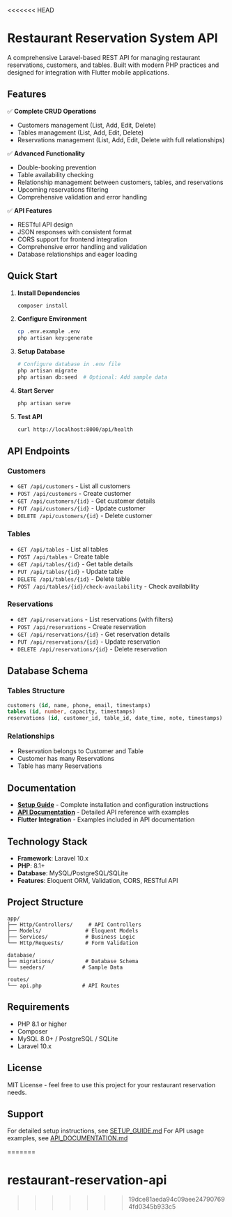 <<<<<<< HEAD
# Restaurant Reservation System API

A comprehensive Laravel-based REST API for managing restaurant reservations, customers, and tables. Built with modern PHP practices and designed for integration with Flutter mobile applications.

## Features

✅ **Complete CRUD Operations**
- Customers management (List, Add, Edit, Delete)
- Tables management (List, Add, Edit, Delete)
- Reservations management (List, Add, Edit, Delete with full relationships)

✅ **Advanced Functionality**
- Double-booking prevention
- Table availability checking
- Relationship management between customers, tables, and reservations
- Upcoming reservations filtering
- Comprehensive validation and error handling

✅ **API Features**
- RESTful API design
- JSON responses with consistent format
- CORS support for frontend integration
- Comprehensive error handling and validation
- Database relationships and eager loading

## Quick Start

1. **Install Dependencies**
   ```bash
   composer install
   ```

2. **Configure Environment**
   ```bash
   cp .env.example .env
   php artisan key:generate
   ```

3. **Setup Database**
   ```bash
   # Configure database in .env file
   php artisan migrate
   php artisan db:seed  # Optional: Add sample data
   ```

4. **Start Server**
   ```bash
   php artisan serve
   ```

5. **Test API**
   ```bash
   curl http://localhost:8000/api/health
   ```

## API Endpoints

### Customers
- `GET /api/customers` - List all customers
- `POST /api/customers` - Create customer
- `GET /api/customers/{id}` - Get customer details
- `PUT /api/customers/{id}` - Update customer
- `DELETE /api/customers/{id}` - Delete customer

### Tables
- `GET /api/tables` - List all tables
- `POST /api/tables` - Create table
- `GET /api/tables/{id}` - Get table details
- `PUT /api/tables/{id}` - Update table
- `DELETE /api/tables/{id}` - Delete table
- `POST /api/tables/{id}/check-availability` - Check availability

### Reservations
- `GET /api/reservations` - List reservations (with filters)
- `POST /api/reservations` - Create reservation
- `GET /api/reservations/{id}` - Get reservation details
- `PUT /api/reservations/{id}` - Update reservation
- `DELETE /api/reservations/{id}` - Delete reservation

## Database Schema

### Tables Structure
```sql
customers (id, name, phone, email, timestamps)
tables (id, number, capacity, timestamps)
reservations (id, customer_id, table_id, date_time, note, timestamps)
```

### Relationships
- Reservation belongs to Customer and Table
- Customer has many Reservations
- Table has many Reservations

## Documentation

- **[Setup Guide](SETUP_GUIDE.md)** - Complete installation and configuration instructions
- **[API Documentation](API_DOCUMENTATION.md)** - Detailed API reference with examples
- **Flutter Integration** - Examples included in API documentation

## Technology Stack

- **Framework**: Laravel 10.x
- **PHP**: 8.1+
- **Database**: MySQL/PostgreSQL/SQLite
- **Features**: Eloquent ORM, Validation, CORS, RESTful API

## Project Structure

```
app/
├── Http/Controllers/     # API Controllers
├── Models/              # Eloquent Models
├── Services/            # Business Logic
└── Http/Requests/       # Form Validation

database/
├── migrations/          # Database Schema
└── seeders/            # Sample Data

routes/
└── api.php             # API Routes
```

## Requirements

- PHP 8.1 or higher
- Composer
- MySQL 8.0+ / PostgreSQL / SQLite
- Laravel 10.x

## License

MIT License - feel free to use this project for your restaurant reservation needs.

## Support

For detailed setup instructions, see [SETUP_GUIDE.md](SETUP_GUIDE.md)
For API usage examples, see [API_DOCUMENTATION.md](API_DOCUMENTATION.md)


=======
# restaurant-reservation-api
>>>>>>> 19dce81aeda94c09aee247907694fd0345b933c5
